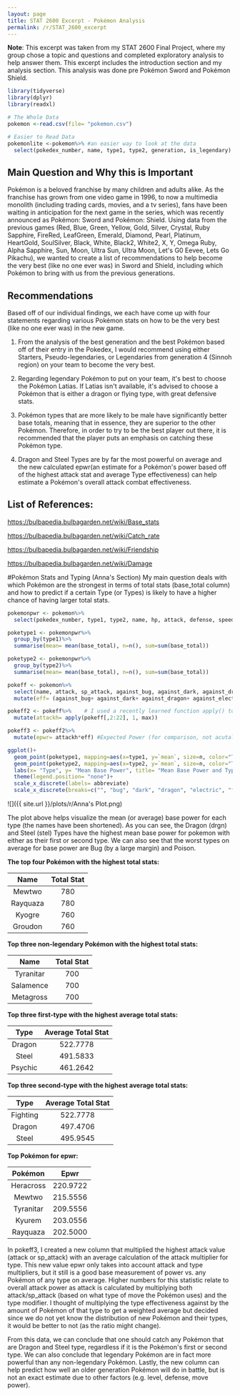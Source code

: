 ```yaml
---
layout: page
title: STAT 2600 Excerpt - Pokémon Analysis
permalink: /r/STAT_2600_excerpt
---
```


**Note**: This excerpt was taken from my STAT 2600 Final Project, where my group chose a topic and questions and completed exploratory analysis to help answer them. This excerpt includes the introduction section and my analysis section. This analysis was done pre Pokémon Sword and Pokémon Shield.

```r
library(tidyverse)
library(dplyr)
library(readxl)

# The Whole Data
pokemon <-read.csv(file= "pokemon.csv")

# Easier to Read Data
pokemonlite <-pokemon%>% #an easier way to look at the data
  select(pokedex_number, name, type1, type2, generation, is_legendary)
```

## Main Question and Why this is Important
Pokémon is a beloved franchise by many children and adults alike. As the franchise has grown from one video game in 1996, to now a multimedia monolith (including trading cards, movies, and a tv series), fans have been waiting in anticipation for the next game in the series, which was recently announced as Pokémon: Sword and Pokémon: Shield. Using data from the previous games (Red, Blue, Green, Yellow, Gold, Silver, Crystal, Ruby Sapphire, FireRed, LeafGreen, Emerald, Diamond, Pearl, Platinum, HeartGold, SoulSilver, Black, White, Black2, White2, X, Y, Omega Ruby, Alpha Sapphire, Sun, Moon, Ultra Sun, Ultra Moon, Let's G0 Eevee, Lets Go Pikachu), we wanted to create a list of recommendations to help become the very best (like no one ever was) in Sword and Shield, including which Pokémon to bring with us from the previous generations.

## Recommendations
Based off of our individual findings, we each have come up with four statements regarding various Pokémon stats on how to be the very best (like no one ever was) in the new game.

1. From the analysis of the best generation and the best Pokémon based off of their entry in the Pokedex, I would recommend using either Starters, Pseudo-legendaries, or Legendaries from generation 4 (Sinnoh region) on your team to become the very best.

2. Regarding legendary Pokémon to put on your team, it's best to choose the Pokémon Latias. If Latias isn't available, it's advised to choose a Pokémon that is either a dragon or flying type, with great defensive stats. 

3. Pokémon types that are more likely to be male have significantly better base totals, meaning that in essence, they are superior to the other Pokémon. Therefore, in order to try to be the best player out there, it is recommended that the player puts an emphasis on catching these Pokémon type.

4. Dragon and Steel Types are by far the most powerful on average and the new calculated epwr(an estimate for a Pokémon's power based off of the highest attack stat and average Type effectiveness) can help estimate a Pokémon's overall attack combat effectiveness. 

## List of References:
https://bulbapedia.bulbagarden.net/wiki/Base_stats

https://bulbapedia.bulbagarden.net/wiki/Catch_rate

https://bulbapedia.bulbagarden.net/wiki/Friendship

https://bulbapedia.bulbagarden.net/wiki/Damage

#Pokémon Stats and Typing (Anna's Section)
My main question deals with which Pokémon are the strongest in terms of total stats (base_total column) and how to predict if a certain Type (or Types) is likely to have a higher chance of having larger total stats.

```r
pokemonpwr <- pokemon%>%
  select(pokedex_number, type1, type2, name, hp, attack, defense, speed, sp_attack, sp_defense, base_total,is_legendary)

poketype1 <- pokemonpwr%>%
  group_by(type1)%>%
  summarise(mean= mean(base_total), n=n(), sum=sum(base_total))

poketype2 <- pokemonpwr%>%
  group_by(type2)%>%
  summarise(mean= mean(base_total), n=n(), sum=sum(base_total))

pokeff <- pokemon%>%
  select(name, attack, sp_attack, against_bug, against_dark, against_dragon, against_electric, against_fairy, against_fight, against_fire, against_flying, against_ghost, against_grass, against_ground, against_ice, against_normal, against_poison, against_psychic, against_rock, against_steel, against_water)%>%
  mutate(eff= (against_bug+ against_dark+ against_dragon+ against_electric+ against_fairy+ against_fight+ against_fire+ against_flying+ against_ghost+ against_grass+ against_ground+ against_ice+ against_normal+ against_poison+ against_psychic+ against_rock+ against_steel+ against_water)/(18))

pokeff2 <- pokeff%>%    # I used a recently learned function apply() to pick the highest value in a row
  mutate(attackh= apply(pokeff[,2:22], 1, max))

pokeff3 <- pokeff2%>%
  mutate(epwr= attackh*eff) #Expected Power (for comparison, not acutall calculation)

ggplot()+
  geom_point(poketype1, mapping=aes(x=type1, y=`mean`, size=n, color="Type 1"))+
  geom_point(poketype2, mapping=aes(x=type2, y=`mean`, size=n, color="Type 2"))+
  labs(x= "Type", y= "Mean Base Power", title= "Mean Base Power and Type (Type 1= Red, Type 2= Blue)")+
  theme(legend.position= "none")+
  scale_x_discrete(labels= abbreviate)
  scale_x_discrete(breaks=c("", "bug", "dark", "dragon", "electric", "fairy", "fighting", "fire", "flying", "ghost", "grass", "ground", "ice", "normal", "poison", "psychic", "rock", "steel", "water"))
```
![]({{ site.url }}/plots/r/Anna's Plot.png)

The plot above helps visualize the mean (or average) base power for each type (the names have been shortened). As you can see, the Dragon (drgn) and Steel (stel) Types have the highest mean base power for pokemon with either as their first or second type. We can also see that the worst types on average for base power are Bug (by a large margin) and Poison. 

__The top four Pokémon with the highest total stats:__

|Name      |Total Stat|
|:---------:|:----------:|
|Mewtwo    |780|
|Rayquaza  |780|
|Kyogre    |760|
|Groudon   |760|

__Top three non-legendary Pokémon with the highest total stats:__

|Name      |Total Stat|
|:---------:|:----------:|
|Tyranitar |700|
|Salamence |700|
|Metagross |700|

__Top three first-type with the highest average total stats:__

|Type      |Average Total Stat|
|:---------:|:----------:|
|Dragon    |522.7778|
|Steel     |491.5833|
|Psychic   |461.2642|

__Top three second-type with the highest average total stats:__

|Type      |Average Total Stat|
|:---------:|:----------:|
|Fighting  |522.7778|
|Dragon    |497.4706|
|Steel     |495.9545|

__Top Pokémon for epwr:__

|Pokémon  |Epwr|
|:---------:|:----------:|
|Heracross |220.9722|
|Mewtwo    |215.5556|
|Tyranitar |209.5556|
|Kyurem    |203.0556|
|Rayquaza  |202.5000|

In pokeff3, I created a new column that multiplied the highest attack value (attack or sp_attack) with an average calculation of the attack multiplier for type. This new value epwr only takes into account attack and type multipliers, but it still is a good base measurement of power vs. any Pokémon of any type on average. Higher numbers for this statistic relate to overall attack power as attack is calculated by multiplying both attack/sp_attack (based on what type of move the Pokémon uses) and the type modifier. I thought of multiplying the type effectiveness against by the amount of Pokémon of that type to get a weighted average but decided since we do not yet know the distribution of new Pokémon and their types, it would be better to not (as the ratio might change). 

From this data, we can conclude that one should catch any Pokémon that are Dragon and Steel type, regardless if it is the Pokémon's first or second type. We can also conclude that legendary Pokémon are in fact more powerful than any non-legendary Pokémon. Lastly, the new column can help predict how well an older generation Pokémon will do in battle, but is not an exact estimate due to other factors (e.g. level, defense, move power). 
